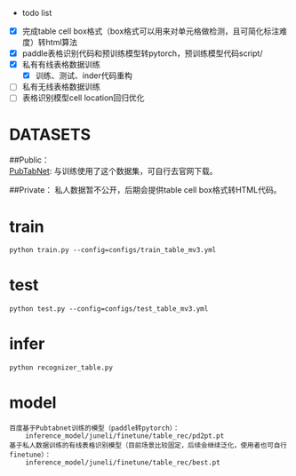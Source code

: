 - todo list
- [x] 完成table cell box格式（box格式可以用来对单元格做检测，且可简化标注难度）转html算法
- [x] paddle表格识别代码和预训练模型转pytorch，预训练模型代码script/
- [x] 私有有线表格数据训练
    - [x] 训练、测试、inder代码重构
- [ ] 私有无线表格数据训练
- [ ] 表格识别模型cell location回归优化

# DATASETS
##Public：  
[PubTabNet](https://github.com/ibm-aur-nlp/PubTabNet): 与训练使用了这个数据集，可自行去官网下载。    
    
##Private：
私人数据暂不公开，后期会提供table cell box格式转HTML代码。

# train
    python train.py --config=configs/train_table_mv3.yml

# test
    python test.py --config=configs/test_table_mv3.yml

# infer
    python recognizer_table.py

# model
    百度基于Pubtabnet训练的模型（paddle转pytorch）：
        inference_model/juneli/finetune/table_rec/pd2pt.pt
    基于私人数据训练的有线表格识别模型（目前场景比较固定，后续会继续泛化，使用者也可自行finetune）：
        inference_model/juneli/finetune/table_rec/best.pt